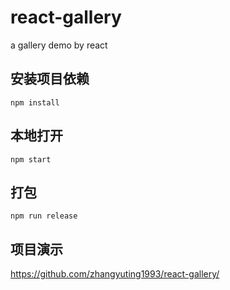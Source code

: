# react-gallery
a gallery demo by react

## 安装项目依赖
  `npm install`
  
## 本地打开
  `npm start`
  
## 打包
  `npm run release`
  
## 项目演示
<https://github.com/zhangyuting1993/react-gallery/>
  
 

  
